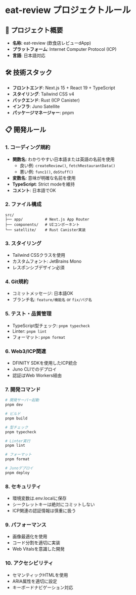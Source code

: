 # eat-review プロジェクトルール

## 🎯 プロジェクト概要
- **名称**: eat-review (飲食店レビューdApp)
- **プラットフォーム**: Internet Computer Protocol (ICP)
- **言語**: 日本語対応

## 🛠 技術スタック
- **フロントエンド**: Next.js 15 + React 19 + TypeScript
- **スタイリング**: Tailwind CSS v4
- **バックエンド**: Rust (ICP Canister)
- **インフラ**: Juno Satellite
- **パッケージマネージャー**: pnpm

## 📋 開発ルール

### 1. コーディング規約
- **関数名**: わかりやすい日本語または英語の名前を使用
  - 良い例: `createReview()`, `fetchRestaurantData()`
  - 悪い例: `func1()`, `doStuff()`
- **変数名**: 意味が明確な名前を使用
- **TypeScript**: Strict modeを維持
- **コメント**: 日本語でOK

### 2. ファイル構成
```
src/
├── app/          # Next.js App Router
├── components/   # UIコンポーネント
└── satellite/    # Rust Canister実装
```

### 3. スタイリング
- Tailwind CSSクラスを使用
- カスタムフォント: JetBrains Mono
- レスポンシブデザイン必須

### 4. Git規約
- コミットメッセージ: 日本語OK
- ブランチ名: `feature/機能名` or `fix/バグ名`

### 5. テスト・品質管理
- TypeScript型チェック: `pnpm typecheck`
- Linter: `pnpm lint`
- フォーマット: `pnpm format`

### 6. Web3/ICP関連
- DFINITY SDKを使用したICP統合
- Juno CLIでのデプロイ
- 認証はWeb Workers経由

### 7. 開発コマンド
```bash
# 開発サーバー起動
pnpm dev

# ビルド
pnpm build

# 型チェック
pnpm typecheck

# Linter実行
pnpm lint

# フォーマット
pnpm format

# Junoデプロイ
pnpm deploy
```

### 8. セキュリティ
- 環境変数は.env.localに保存
- シークレットキーは絶対にコミットしない
- ICP関連の認証情報は慎重に扱う

### 9. パフォーマンス
- 画像最適化を使用
- コード分割を適切に実装
- Web Vitalsを意識した開発

### 10. アクセシビリティ
- セマンティックHTMLを使用
- ARIA属性を適切に設定
- キーボードナビゲーション対応